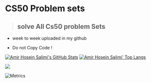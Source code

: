 # CS50 Problem sets

> ## solve All Cs50  problem Sets

- week to week uploaded in my github

- Do not Copy Code  !


[![Amir Hosein Salimi's GitHub Stats](https://github-readme-stats.vercel.app/api?username=alisharifyy&show_icons=true&include_all_commits=true&theme=tokyonight&count_private=true&line_height=40&cache_seconds=10800)](https://github.com/amirhoseinsalimi/amirhoseinsalimi)
[![Amir Hosein Salimi' Top Langs](https://github-readme-stats.vercel.app/api/top-langs/?username=alisharifyy&langs_count=5&theme=tokyonight&cache_seconds=10800)](https://github.com/amirhoseinsalimi/amirhoseinsalimi)

![](https://komarev.com/ghpvc/?username=alisharifyy)


![Metrics](https://github.com/alisharifyy/alisharifyy/blob/master/github-metrics.svg)
